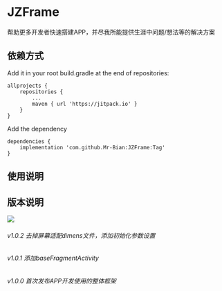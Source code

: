 # JZFrame  
帮助更多开发者快速搭建APP，并尽我所能提供生涯中问题/想法等的解决方案  
## 依赖方式  
Add it in your root build.gradle at the end of repositories:

```
allprojects {
	repositories {
		...
		maven { url 'https://jitpack.io' }
	}
}
```

Add the dependency

```
dependencies {
	implementation 'com.github.Mr-Bian:JZFrame:Tag'
}	
```
  
## 使用说明  

## 版本说明  
[![](https://jitpack.io/v/Mr-Bian/JZFrame.svg)](https://jitpack.io/#Mr-Bian/JZFrame)
###### v1.0.2 去掉屏幕适配dimens文件，添加初始化参数设置
###### v1.0.1 添加baseFragmentActivity
###### v1.0.0 首次发布APP开发使用的整体框架


